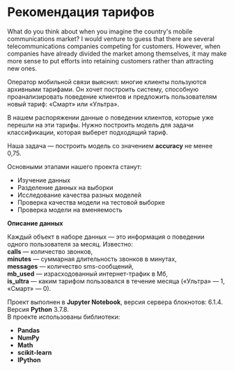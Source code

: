 # Рекомендация тарифов


What do you think about when you imagine the country's mobile communications market? I would venture to guess that there are several telecommunications companies competing for customers. However, when companies have already divided the market among themselves, it may make more sense to put efforts into retaining customers rather than attracting new ones.


Оператор мобильной связи выяснил: многие клиенты пользуются архивными тарифами. Он хочет построить систему, способную проанализировать поведение клиентов и предложить пользователям новый тариф: «Смарт» или «Ультра».

В нашем распоряжении данные о поведении клиентов, которые уже перешли на эти тарифы. Нужно построить модель для задачи классификации, которая выберет подходящий тариф.

Наша задача — построить модель со значением **accuracy** не менее 0,75.

Основными этапами нашего проекта станут:  
* Изучение данных
* Разделение данных на выборки
* Исследование качества разных моделей
* Проверка качества модели на тестовой выборке
* Проверка модели на вменяемость

**Описание данных**  

Каждый объект в наборе данных — это информация о поведении одного пользователя за месяц. Известно:  
**сalls** — количество звонков,  
**minutes** — суммарная длительность звонков в минутах,  
**messages** — количество sms-сообщений,  
**mb_used** — израсходованный интернет-трафик в Мб,  
**is_ultra** — каким тарифом пользовался в течение месяца («Ультра» — 1, «Смарт» — 0).


Проект выполнен в **Jupyter Notebook**, версия сервера блокнотов: 6.1.4. Версия **Python** 3.7.8.  
В проекте использованы библиотеки: 
* **Pandas**
* **NumPy**
* **Math**
* **scikit-learn**
* **IPython**
